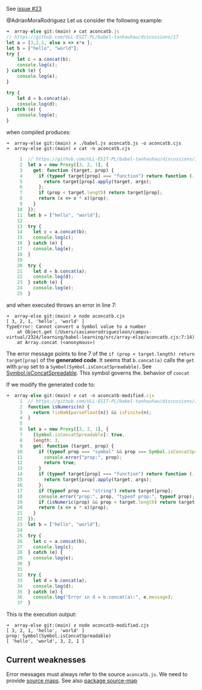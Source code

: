 See [issue #23](https://github.com/ULL-ESIT-PL/babel-tanhauhau/issues/23)


@AdrianMoraRodriguez 
Let us consider the following example:

```js
➜  array-else git:(main) ✗ cat aconcatb.js
// https://github.com/ULL-ESIT-PL/babel-tanhauhau/discussions/17
let a = [3,2,1, else x => x*x ];
let b = ["hello", "world"];
try { 
    let c = a.concat(b);
    console.log(c);
} catch (e) {
    console.log(e);
}

try { 
    let d = b.concat(a);
    console.log(d);
} catch (e) {
    console.log(e);
}
```

when compiled produces:

```console
➜  array-else git:(main) ✗ ./babel.js aconcatb.js -o aconcatb.cjs
➜  array-else git:(main) ✗ cat -n aconcatb.cjs     
```
```js              
     1  // https://github.com/ULL-ESIT-PL/babel-tanhauhau/discussions/17
     2  let a = new Proxy([3, 2, 1], {
     3    get: function (target, prop) {
     4      if (typeof target[prop] === "function") return function (...args) {
     5        return target[prop].apply(target, args);
     6      };
     7      if (prop < target.length) return target[prop];
     8      return (x => x * x)(prop);
     9    }
    10  });
    11  let b = ["hello", "world"];
    12
    13  try {
    14    let c = a.concat(b);
    15    console.log(c);
    16  } catch (e) {
    17    console.log(e);
    18  }
    19
    20  try {
    21    let d = b.concat(a);
    22    console.log(d);
    23  } catch (e) {
    24    console.log(e);
    25  }
```
and when executed throws an error in line 7:

```console
➜  array-else git:(main) ✗ node aconcatb.cjs 
[ 3, 2, 1, 'hello', 'world' ]
TypeError: Cannot convert a Symbol value to a number
    at Object.get (/Users/casianorodriguezleon/campus-virtual/2324/learning/babel-learning/src/array-else/aconcatb.cjs:7:14)
    at Array.concat (<anonymous>)
 ```

The error message points to line 7  of the  `if (prop < target.length) return target[prop]` of the **generated code**. It seems that 
`b.concat(a)` calls the `get`  with `prop` set to a `Symbol(Symbol.isConcatSpreadable)`.  See [Symbol.isConcatSpreadable](https://developer.mozilla.org/en-US/docs/Web/JavaScript/Reference/Global_Objects/Symbol/isConcatSpreadable). This symbol governs the. behavior of `concat` 

If we modify the generated code to:

```js 
➜  array-else git:(main) ✗ cat -n aconcatb-modified.cjs
     1  // https://github.com/ULL-ESIT-PL/babel-tanhauhau/discussions/17
     2  function isNumeric(n) {
     3    return !isNaN(parseFloat(n)) && isFinite(n);
     4  }
     5
     6  let a = new Proxy([3, 2, 1], {
     7    [Symbol.isConcatSpreadable]: true,
     8    length: 3,
     9    get: function (target, prop) {
    10      if (typeof prop === "symbol" && prop === Symbol.isConcatSpreadable) {
    11        console.error("prop:", prop);
    12        return true;
    13      }
    14      if (typeof target[prop] === "function") return function (...args) {
    15        return target[prop].apply(target, args);
    16      };
    17      if (typeof prop === "string") return target[prop];
    18      console.error("prop:", prop, "typeof prop:", typeof prop);
    19      if (isNumeric(prop) && prop < target.length) return target[prop];
    20      return (x => x * x)(prop);
    21    }
    22  });
    23  let b = ["hello", "world"];
    24
    25  try {
    26    let c = a.concat(b);
    27    console.log(c);
    28  } catch (e) {
    29    console.log(e);
    30  }
    31
    32  try {
    33    let d = b.concat(a);
    34    console.log(d);
    35  } catch (e) {
    36    console.log("Error in d = b.concat(a):", e.message);
    37  }
```

This is the execution output:

```console
➜  array-else git:(main) ✗ node aconcatb-modified.cjs
[ 3, 2, 1, 'hello', 'world' ]
prop: Symbol(Symbol.isConcatSpreadable)
[ 'hello', 'world', 3, 2, 1 ]
```



## Current weaknesses

Error messages  must always  refer to the source `aconcatb.js`. We need to provide [source maps](https://tc39.es/source-map/). See also [package source-map](https://www.npmjs.com/package/source-map)
